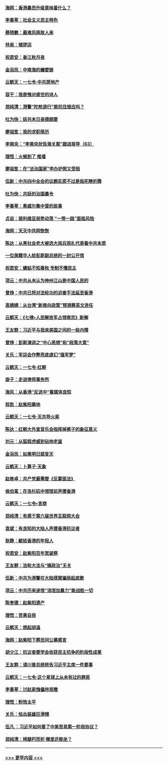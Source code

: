 #### [海网：香港暴恐升级意味着什么？](../pages/nsc993/n11635904.md?t=11071155) 
#### [李春草：社会主义民主特色](../pages/nsc993/n11634657.md?t=11071155) 
#### [蔡晓鹏：最难风雨故人来](../pages/nsc993/n11633145.md?t=11071155) 
#### [林泉：猪猡运](../pages/nsc993/n11631469.md?t=11071155) 
#### [祝君安：香江秋月夜](../pages/nsc993/n11631440.md?t=11071155) 
#### [金浴凤：中南海的蟾嬖链](../pages/nsc993/n11631290.md?t=11071155) 
#### [云鹤天：一七令·中共房地产](../pages/nsc993/n11630084.md?t=11071155) 
#### [容干：我是愧对盛世的诗人](../pages/nsc993/n11630059.md?t=11071155) 
#### [郑纯清：港警“陀枪游行”能抗住报应吗？](../pages/nsc993/n11629999.md?t=11071155) 
#### [吐为快：妖共末日盗德纲要](../pages/nsc993/n11628610.md?t=11071155) 
#### [廖祖笙：我的求职简历](../pages/nsc993/n11628492.md?t=11071155) 
#### [李南央：“李南央状告海关案”跟进报导（63）](../pages/nsc993/n11627039.md?t=11071155) 
#### [理悟：火候到了 推墙](../pages/nsc993/n11626917.md?t=11071155) 
#### [廖祖笙：在“法治国家”申办护照又受阻](../pages/nsc993/n11626500.md?t=11071155) 
#### [伍新：中共四中全会的议题实质不过是临死瞎折腾](../pages/nsc993/n11621774.md?t=11071155) 
#### [吐为快：共妖的治国暴令](../pages/nsc993/n11621401.md?t=11071155) 
#### [李春草：奥威尔集中营的故事](../pages/nsc993/n11621373.md?t=11071155) 
#### [贞岩：玻利维亚局势动荡 “一带一路”面临风险](../pages/nsc993/n11619480.md?t=11071155) 
#### [海网：天灭中共网恢恢](../pages/nsc993/n11618261.md?t=11071155) 
#### [陈达：从黑社会老大被选大阅兵观礼代表看中共本质](../pages/nsc993/n11618229.md?t=11071155) 
#### [一位美籍华人给彭斯副总统的一封公开信](../pages/nsc993/n11616906.md?t=11071155) 
#### [祝君安：蟪蛄不知春秋  专制不懂民主](../pages/nsc993/n11616882.md?t=11071155) 
#### [项云：中共从未认为神州江山是中国人民的](../pages/nsc993/n11616763.md?t=11071155) 
#### [曾铮：中共已将对法轮功的迫害手法延至香港](../pages/nsc993/n11616561.md?t=11071155) 
#### [高婧婧：从台湾“新南向政策”预测蔡英文连任](../pages/nsc993/n11616518.md?t=11071155) 
#### [云鹤天：《七律▪人民解放军占领南京》新解](../pages/nsc993/n11616490.md?t=11071155) 
#### [王友群：习近平与我来美国之间的一些内情](../pages/nsc993/n11615052.md?t=11071155) 
#### [曾铮：彭斯演讲之“中心思想”和“段落大意”](../pages/nsc993/n11615020.md?t=11071155) 
#### [关乐：军运会作弊亮底虚幻“强军梦”](../pages/nsc993/n11615008.md?t=11071155) 
#### [云鹤天：一七令‧红朝](../pages/nsc993/n11615000.md?t=11071155) 
#### [旋子：走进律师事务所](../pages/nsc993/n11614894.md?t=11071155) 
#### [海风：从香港“反送中”看媒体良知](../pages/nsc993/n11614480.md?t=11071155) 
#### [程凯：赵紫阳墓地](../pages/nsc993/n11614464.md?t=11071155) 
#### [云鹤天：一七令‧灭共导火索](../pages/nsc993/n11613471.md?t=11071155) 
#### [陈达：红朝大外宣音乐会指挥掉裤子的象征意义](../pages/nsc993/n11613456.md?t=11071155) 
#### [刘元：从狐假虎威到钻地老鼠](../pages/nsc993/n11612832.md?t=11071155) 
#### [金浴凤：如果明日就变天](../pages/nsc993/n11611135.md?t=11071155) 
#### [云鹤天：卜算子‧天象](../pages/nsc993/n11609023.md?t=11071155) 
#### [赵修卓：共产党最需要《反蒙面法》](../pages/nsc993/n11608006.md?t=11071155) 
#### [侯伯鸾：在洛杉矶中领馆前声援香港](../pages/nsc993/n11607802.md?t=11071155) 
#### [云鹤天：一七令•言商](../pages/nsc993/n11606248.md?t=11071155) 
#### [郑纯清：有感于第六届世界互联网大会](../pages/nsc993/n11604718.md?t=11071155) 
#### [袁斌：有良知的大陆人声援香港抗议者](../pages/nsc993/n11603673.md?t=11071155) 
#### [耿静：献给香港的年轻人](../pages/nsc993/n11602462.md?t=11071155) 
#### [祝君安：赵紫阳百年冥诞祭](../pages/nsc993/n11601386.md?t=11071155) 
#### [王友群：法轮大法与“搞政治”无关](../pages/nsc993/n11601658.md?t=11071155) 
#### [伍新：中共为港警在大陆搭窝骗局起底歌](../pages/nsc993/n11601536.md?t=11071155) 
#### [项云：中共历来迷信“流氓加暴力”能战胜一切](../pages/nsc993/n11601496.md?t=11071155) 
#### [陈奎德：赵紫阳遗产](../pages/nsc993/n11601444.md?t=11071155) 
#### [理悟：苦果自吞](../pages/nsc993/n11601385.md?t=11071155) 
#### [云鹤天：想起胡温](../pages/nsc993/n11600033.md?t=11071155) 
#### [海网：赵紫阳下葬民间公墓感言](../pages/nsc993/n11600021.md?t=11071155) 
#### [胡少江：抗议者要学会收获民主抗争的阶段性成果](../pages/nsc993/n11599626.md?t=11071155) 
#### [王友群：请川普总统转告习近平主席一件要事](../pages/nsc993/n11599533.md?t=11071155) 
#### [云鹤天：一七令‧这个星球上从未有过的罪恶](../pages/nsc993/n11598881.md?t=11071155) 
#### [李春草：讨赵家傀儡林郑檄](../pages/nsc993/n11598789.md?t=11071155) 
#### [理悟：粉饰太平](../pages/nsc993/n11598776.md?t=11071155) 
#### [关乐：怯怂装雄巨滑稽](../pages/nsc993/n11598767.md?t=11071155) 
#### [伍凡 ：习近平如何善了中美贸易第一阶段协议？](../pages/nsc993/n11596305.md?t=11071155) 
#### [郑纯清：椅腿朽而折 哪里还能坐？](../pages/nsc993/n11596273.md?t=11071155) 

----
#### [ >>> 更早内容 <<< ](../indexes/nsc993-earlier.md)
